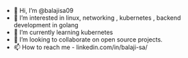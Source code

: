 - 👋 Hi, I’m @balajisa09
- 👀 I’m interested in linux, networking , kubernetes , backend development in golang
- 🌱 I’m currently learning kubernetes
- 💞️ I’m looking to collaborate on open source projects.
- 📫 How to reach me  - linkedin.com/in/balaji-sa/

<!---
balajisa09/balajisa09 is a ✨ special ✨ repository because its `README.md` (this file) appears on your GitHub profile.
You can click the Preview link to take a look at your changes.
--->
